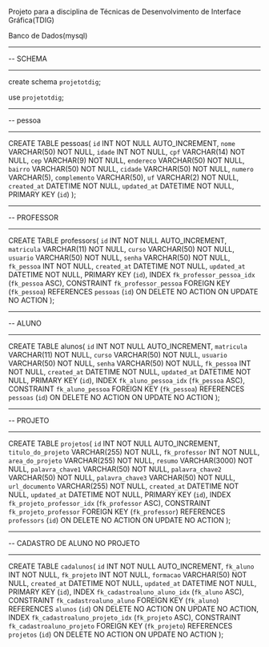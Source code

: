 Projeto para a disciplina de Técnicas de Desenvolvimento de Interface Gráfica(TDIG)

Banco de Dados(mysql)
-- ----------
-- SCHEMA
-- ----------
create schema `projetotdig`;

use `projetotdig`;

-- ----------
-- pessoa
-- ----------
CREATE TABLE pessoas(
	`id` INT NOT NULL AUTO_INCREMENT,
	`nome` VARCHAR(50) NOT NULL,
	`idade` INT NOT NULL,
	`cpf` VARCHAR(14) NOT NULL,
	`cep` VARCHAR(9) NOT NULL,
	`endereco` VARCHAR(50) NOT NULL,
	`bairro` VARCHAR(50) NOT NULL,
	`cidade` VARCHAR(50) NOT NULL,
	`numero` VARCHAR(5),
	`complemento` VARCHAR(50),
	`uf` VARCHAR(2) NOT NULL,
    `created_at` DATETIME NOT NULL,
    `updated_at` DATETIME NOT NULL,
	PRIMARY KEY (`id`)
);

-- ----------
-- PROFESSOR
-- ----------
CREATE TABLE professors(
	`id` INT NOT NULL AUTO_INCREMENT,
	`matricula` VARCHAR(11) NOT NULL,
	`curso` VARCHAR(50) NOT NULL,
	`usuario` VARCHAR(50) NOT NULL,
	`senha` VARCHAR(50) NOT NULL,
	`fk_pessoa` INT NOT NULL,
    `created_at` DATETIME NOT NULL,
    `updated_at` DATETIME NOT NULL,
	PRIMARY KEY (`id`),
	INDEX `fk_professor_pessoa_idx` (`fk_pessoa` ASC),
	CONSTRAINT `fk_professor_pessoa`
		FOREIGN KEY (`fk_pessoa`)
		REFERENCES `pessoas` (`id`)
		ON DELETE NO ACTION
		ON UPDATE NO ACTION
);

-- ----------
-- ALUNO
-- ----------
CREATE TABLE alunos(
	`id` INT NOT NULL AUTO_INCREMENT,
	`matricula` VARCHAR(11) NOT NULL,
	`curso` VARCHAR(50) NOT NULL,
	`usuario` VARCHAR(50) NOT NULL,
	`senha` VARCHAR(50) NOT NULL,
	`fk_pessoa` INT NOT NULL,
    `created_at` DATETIME NOT NULL,
    `updated_at` DATETIME NOT NULL,
	PRIMARY KEY (`id`),
	INDEX `fk_aluno_pessoa_idx` (`fk_pessoa` ASC),
	CONSTRAINT `fk_aluno_pessoa`
		FOREIGN KEY (`fk_pessoa`)
		REFERENCES `pessoas` (`id`)
		ON DELETE NO ACTION
		ON UPDATE NO ACTION
);

-- ----------
-- PROJETO
-- ----------
CREATE TABLE `projetos`(
	`id` INT NOT NULL AUTO_INCREMENT,
	`titulo_do_projeto` VARCHAR(255) NOT NULL,
	`fk_professor` INT NOT NULL,
	`area_do_projeto` VARCHAR(255) NOT NULL,
	`resumo` VARCHAR(3000) NOT NULL,
	`palavra_chave1` VARCHAR(50) NOT NULL,
	`palavra_chave2` VARCHAR(50) NOT NULL,
	`palavra_chave3` VARCHAR(50) NOT NULL,
	`url_documento` VARCHAR(255) NOT NULL,
    `created_at` DATETIME NOT NULL,
    `updated_at` DATETIME NOT NULL,
    PRIMARY KEY (`id`),
	INDEX `fk_projeto_professor_idx` (`fk_professor` ASC),
	CONSTRAINT `fk_projeto_professor`
		FOREIGN KEY (`fk_professor`)
		REFERENCES `professors` (`id`)
		ON DELETE NO ACTION
		ON UPDATE NO ACTION
);

-- -----------------------------
-- CADASTRO DE ALUNO NO PROJETO
-- -----------------------------
CREATE TABLE `cadalunos`(
	`id` INT NOT NULL AUTO_INCREMENT,
	`fk_aluno` INT NOT NULL,
	`fk_projeto` INT NOT NULL,
    `formacao` VARCHAR(50) NOT NULL,
    `created_at` DATETIME NOT NULL,
    `updated_at` DATETIME NOT NULL,
	PRIMARY KEY (`id`),
	INDEX `fk_cadastroaluno_aluno_idx` (`fk_aluno` ASC),
	CONSTRAINT `fk_cadastroaluno_aluno`
		FOREIGN KEY (`fk_aluno`)
		REFERENCES `alunos` (`id`)
		ON DELETE NO ACTION
		ON UPDATE NO ACTION,
	INDEX `fk_cadastroaluno_projeto_idx` (`fk_projeto` ASC),
	CONSTRAINT `fk_cadastroaluno_projeto`
		FOREIGN KEY (`fk_projeto`)
		REFERENCES `projetos` (`id`)
		ON DELETE NO ACTION
		ON UPDATE NO ACTION
);
